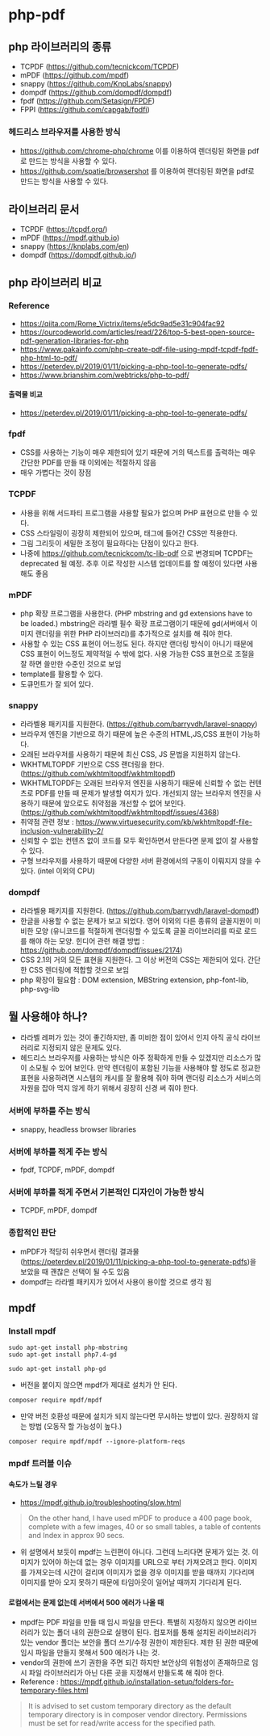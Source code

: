 # php-pdf
## php 라이브러리의 종류
- TCPDF (https://github.com/tecnickcom/TCPDF)
- mPDF (https://github.com/mpdf)
- snappy (https://github.com/KnpLabs/snappy)
- dompdf (https://github.com/dompdf/dompdf)
- fpdf (https://github.com/Setasign/FPDF)
- FPPI (https://github.com/capgab/fpdfi)

### 헤드리스 브라우저를 사용한 방식
- https://github.com/chrome-php/chrome 이를 이용하여 렌더링된 화면을 pdf로 만드는 방식을 사용할 수 있다.
- https://github.com/spatie/browsershot 를 이용하여 랜더링된 화면을 pdf로 만드는 방식을 사용할 수 있다.

## 라이브러리 문서
- TCPDF (https://tcpdf.org/)
- mPDF (https://mpdf.github.io)
- snappy (https://knplabs.com/en)
- dompdf (https://dompdf.github.io/)

## php 라이브러리 비교
### Reference
- https://qiita.com/Rome_Victrix/items/e5dc9ad5e31c904fac92
- https://ourcodeworld.com/articles/read/226/top-5-best-open-source-pdf-generation-libraries-for-php
- https://www.pakainfo.com/php-create-pdf-file-using-mpdf-tcpdf-fpdf-php-html-to-pdf/
- https://peterdev.pl/2019/01/11/picking-a-php-tool-to-generate-pdfs/
- https://www.brianshim.com/webtricks/php-to-pdf/

#### 출력물 비교
- https://peterdev.pl/2019/01/11/picking-a-php-tool-to-generate-pdfs/

### fpdf
- CSS를 사용하는 기능이 매우 제한되어 있기 때문에 거의 텍스트를 출력하는 매우 간단한 PDF를 만들 때 이외에는 적절하지 않음
- 매우 가볍다는 것이 장점

### TCPDF
- 사용을 위해 서드파티 프로그램을 사용할 필요가 없으며 PHP 표현으로 만들 수 있다.
- CSS 스타일링이 굉장히 제한되어 있으며, 태그에 들어간 CSS만 적용한다.
- 그림 그리듯이 세밀한 조정이 필요하다는 단점이 있다고 한다.
- 나중에 https://github.com/tecnickcom/tc-lib-pdf 으로 변경되며 TCPDF는 deprecated 될 예정. 추후 이로 작성한 시스템 업데이트를 할 예정이 있다면 사용해도 좋음

### mPDF
- php 확장 프로그램을 사용한다. (PHP mbstring and gd extensions have to be loaded.) mbstring은 라라벨 필수 확장 프로그램이기 때문에 gd(서버에서 이미지 랜더링을 위한 PHP 라이브러리)를 추가적으로 설치를 해 줘야 한다.
- 사용할 수 있는 CSS 표현이 어느정도 된다. 하지만 랜더링 방식이 아니기 때문에 CSS 표현이 어느정도 제약적일 수 밖에 없다. 사용 가능한 CSS 표현으로 조절을 잘 하면 쓸만한 수준인 것으로 보임
- template를 활용할 수 있다.
- 도큐먼트가 잘 되어 있다.

### snappy
- 라라벨용 패키지를 지원한다. (https://github.com/barryvdh/laravel-snappy)
- 브라우저 엔진을 기반으로 하기 때문에 높은 수준의 HTML,JS,CSS 표현이 가능하다.
- 오래된 브라우저를 사용하기 때문에 최신 CSS, JS 문법을 지원하지 않는다.
- WKHTMLTOPDF 기반으로 CSS 랜더링을 한다. (https://github.com/wkhtmltopdf/wkhtmltopdf)
- WKHTMLTOPDF는 오래된 브라우저 엔진을 사용하기 때문에 신뢰할 수 없는 컨텐츠로 PDF를 만들 때 문제가 발생할 여지가 있다. 개선되지 않는 브라우저 엔진을 사용하기 때문에 앞으로도 취약점을 개선할 수 없어 보인다. (https://github.com/wkhtmltopdf/wkhtmltopdf/issues/4368)
- 취약점 관련 정보 : https://www.virtuesecurity.com/kb/wkhtmltopdf-file-inclusion-vulnerability-2/
- 신뢰할 수 없는 컨텐츠 없이 코드를 모두 확인하면서 만든다면 문제 없이 잘 사용할 수 있다.
- 구형 브라우저를 사용하기 때문에 다양한 서버 환경에서의 구동이 이뤄지지 않을 수 있다. (intel 이외의 CPU)

### dompdf
- 라라벨용 패키지를 지원한다. (https://github.com/barryvdh/laravel-dompdf)
- 한글을 사용할 수 없는 문제가 보고 되었다. 영어 이외의 다른 종류의 글꼴지원이 미비한 모양 (유니코드를 적절하게 랜더링할 수 있도록 글꼴 라이브러리를 따로 로드를 해야 하는 모양. 힌디어 관련 해결 방법 : https://github.com/dompdf/dompdf/issues/2174)
- CSS 2.1의 거의 모든 표현을 지원한다. 그 이상 버전의 CSS는 제한되어 있다. 간단한 CSS 렌더링에 적합할 것으로 보임
- php 확장이 필요함 : DOM extension, MBString extension, php-font-lib, php-svg-lib

## 뭘 사용해야 하나?
- 라라벨 레퍼가 있는 것이 좋긴하지만, 좀 미비한 점이 있어서 인지 아직 공식 라이브러리로 지정되지 않은 문제도 있다.
- 헤드리스 브라우저를 사용하는 방식은 아주 정확하게 만들 수 있겠지만 리소스가 많이 소모될 수 있어 보인다. 만약 렌더링이 포함된 기능을 사용해야 할 정도로 정교한 표현을 사용하려면 시스템의 캐시를 잘 활용해 줘야 하며 랜더링 리소스가 서비스의 자원을 잡아 먹지 않게 하기 위해서 굉장히 신경 써 줘야 한다.

### 서버에 부하를 주는 방식
- snappy, headless browser libraries

### 서버에 부하를 적게 주는 방식
- fpdf, TCPDF, mPDF, dompdf

### 서버에 부하를 적게 주면서 기본적인 디자인이 가능한 방식
- TCPDF, mPDF, dompdf

### 종합적인 판단
- mPDF가 적당히 쉬우면서 랜더링 결과물(https://peterdev.pl/2019/01/11/picking-a-php-tool-to-generate-pdfs)을 보았을 때 괜찮은 선택이 될 수도 있음
- dompdf는 라라벨 패키지가 있어서 사용이 용이할 것으로 생각 됨

## mpdf
### Install mpdf
```
sudo apt-get install php-mbstring
sudo apt-get install php7.4-gd
```

```
sudo apt-get install php-gd
```
- 버전을 붙이지 않으면 mpdf가 제대로 설치가 안 된다.

```
composer require mpdf/mpdf
```
- 만약 버전 호환성 때문에 설치가 되지 않는다면 무시하는 방법이 있다. 권장하지 않는 방법 (오동작 할 가능성이 높다.)
```
composer require mpdf/mpdf --ignore-platform-reqs
```

### mpdf 트러블 이슈
#### 속도가 느릴 경우
- https://mpdf.github.io/troubleshooting/slow.html
> On the other hand, I have used mPDF to produce a 400 page book, complete with a few images, 40 or so small tables, a table of contents and Index in approx 90 secs.

- 위 설명에서 보듯이 mpdf는 느린편이 아니다. 그런데 느리다면 문제가 있는 것. 이미지가 있어야 하는데 없는 경우 이미지를 URL으로 부터 가져오려고 한다. 이미지를 가져오는데 시간이 걸리며 이미지가 없을 경우 이미지를 받을 때까지 기다리며 이미지를 받아 오지 못하기 때문에 타임아웃이 일어날 때까지 기다리게 된다.

#### 로컬에서는 문제 없는데 서버에서 500 에러가 나올 때
- mpdf는 PDF 파일을 만들 때 임시 파일을 만든다. 특별히 지정하지 않으면 라이브러리가 있는 폴더 내의 권한으로 실행이 된다. 컴포저를 통해 설치된 라이브러리가 있는 vendor 폴더는 보안을 폴더 쓰기/수정 권한이 제한된다. 제한 된 권한 때문에 임시 파일을 만들지 못해서 500 에러가 나는 것.
- vendor의 권한에 쓰기 권한을 주면 되긴 하지만 보안상의 위험성이 존재하므로 임시 파일 라이브러리가 아닌 다른 곳을 지정해서 만들도록 해 줘야 한다.
- Reference : https://mpdf.github.io/installation-setup/folders-for-temporary-files.html
> It is advised to set custom temporary directory as the default temporary directory is in composer vendor directory. Permissions must be set for read/write access for the specified path.
